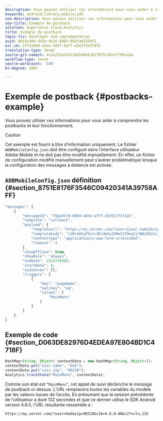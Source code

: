 ```yaml
---
description: Vous pouvez utiliser ces informations pour vous aider à comprendre les postbacks et leur fonctionnement.
keywords: android;library;mobile;sdk
seo-description: Vous pouvez utiliser ces informations pour vous aider à comprendre les postbacks et leur fonctionnement.
seo-title: Exemple de postback
solution: Experience Cloud,Analytics
title: Exemple de postback
topic-fix: Developer and implementation
uuid: 8010cd00-d42b-4e16-8403-692fab2550f1
exl-id: 2ff41066-e2ee-425f-8aff-e5e3f3e5f0f5
translation-type: tm+mt
source-git-commit: 4c2a255b343128d2904530279751767e7f99a10a
workflow-type: tm+mt
source-wordcount: '145'
ht-degree: 100%

---
```


# Exemple de postback {#postbacks-example}

Vous pouvez utiliser ces informations pour vous aider à comprendre les postbacks et leur fonctionnement.

>[!CAUTION]
>
>Cet exemple est fourni à titre d’information uniquement. Le fichier `ADBMobileConfig.json` doit être configuré dans l’interface utilisateur Adobe Mobile et ne doit pas être modifié manuellement. En effet, un fichier de configuration modifié manuellement peut s’avérer problématique lorsque la configuration des messages à distance est activée.

## `ADBMobileConfig.json` définition {#section_8751E8176F3546C09420341A39758AFF}

```js
"messages": [ 
    { 
        "messageId": "79ae37c9-89b9-465e-af7f-d3351771f1dc", 
        "template": "callback", 
        "payload": {  
            "templateurl": "https://my.server.com/?user={user.name}&zip={user.zip}&c16={%sdkver%}&c27=cln,{a.PrevSessionLength}", 
            "templatebody": "c2RrdmVyPXslc2RrdmVyJX0mY2I9eyVjYWNoZWJ1c3QlfSZjbGllbnRJZD17bi5jbGllbnQuaWR9JnRzPXsldGltZXN0YW1wVSV9JnRzej17JXRpbWVzdGFtcFolfQ==", 
            "contenttype": "application/x-www-form-urlencoded",  
            "timeout": 4 
        }, 
        "showOffline": true, 
        "showRule": "always", 
        "endDate": 2524730400, 
        "startDate": 0, 
        "audiences": [], 
        "triggers": [ 
            { 
                "key": "pageName", 
                "matches": "eq", 
                "values": [ 
                    "MainMenu" 
                ] 
            } 
        ] 
    } 
] 
```

## Exemple de code {#section_D063DE82976D4EDEA97E804BD1C4718F}

```js
HashMap<String, Object> contextData = new HashMap<String, Object>(); 
contextData.put("user.name", "bob"); 
contextData.put("user.zip", "90210"); 
Analytics.trackState("MainMenu", contextData);
```

Comme son état est `“MainMenu”`, cet appel de suivi déclenche le message de postback ci-dessus. L’URL remplacera toutes les variables du modèle par les valeurs issues de l’accès. En présumant que la session précédente de l’utilisateur a duré 132 secondes et que ce dernier utilise le SDK Android version 4.6.0, l’URL résultante ressemble à :

`https://my.server.com/?user=bob&zip=90210&c16=4.6.0-AN&c27=cln,132`
